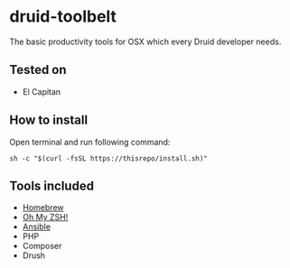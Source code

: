 # druid-toolbelt

The basic productivity tools for OSX which every Druid developer needs.

## Tested on

- El Capitan

## How to install

Open terminal and run following command:
```
sh -c "$(curl -fsSL https://thisrepo/install.sh)"
```

## Tools included

- [Homebrew](http://brew.sh/)
- [Oh My ZSH!](http://ohmyz.sh/)
- [Ansible]()
- PHP
- Composer
- Drush
